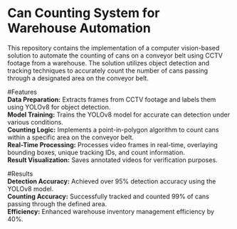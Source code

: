 # Can Counting System for Warehouse Automation  
This repository contains the implementation of a computer vision-based solution to automate the counting of cans on a conveyor belt using CCTV footage from a warehouse. The solution utilizes object detection and tracking techniques to accurately count the number of cans passing through a designated area on the conveyor belt.

#Features  
**Data Preparation:** Extracts frames from CCTV footage and labels them using YOLOv8 for object detection.  
**Model Training:** Trains the YOLOv8 model for accurate can detection under various conditions.  
**Counting Logic:** Implements a point-in-polygon algorithm to count cans within a specific area on the conveyor belt.  
**Real-Time Processing:** Processes video frames in real-time, overlaying bounding boxes, unique tracking IDs, and count information.  
**Result Visualization:** Saves annotated videos for verification purposes.

#Results  
**Detection Accuracy:** Achieved over 95% detection accuracy using the YOLOv8 model.  
**Counting Accuracy:** Successfully tracked and counted 99% of cans passing through the defined area.  
**Efficiency:** Enhanced warehouse inventory management efficiency by 40%.  
